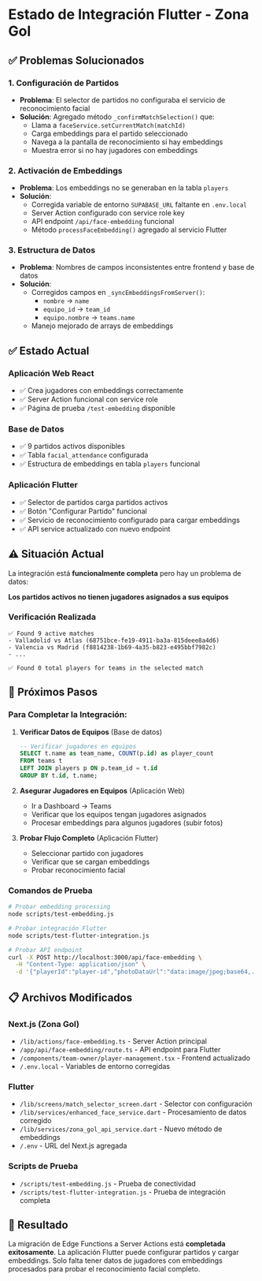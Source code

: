 # Estado de Integración Flutter - Zona Gol

## ✅ Problemas Solucionados

### 1. Configuración de Partidos
- **Problema**: El selector de partidos no configuraba el servicio de reconocimiento facial
- **Solución**: Agregado método `_confirmMatchSelection()` que:
  - Llama a `faceService.setCurrentMatch(matchId)` 
  - Carga embeddings para el partido seleccionado
  - Navega a la pantalla de reconocimiento si hay embeddings
  - Muestra error si no hay jugadores con embeddings

### 2. Activación de Embeddings  
- **Problema**: Los embeddings no se generaban en la tabla `players`
- **Solución**: 
  - Corregida variable de entorno `SUPABASE_URL` faltante en `.env.local`
  - Server Action configurado con service role key
  - API endpoint `/api/face-embedding` funcional
  - Método `processFaceEmbedding()` agregado al servicio Flutter

### 3. Estructura de Datos
- **Problema**: Nombres de campos inconsistentes entre frontend y base de datos
- **Solución**: 
  - Corregidos campos en `_syncEmbeddingsFromServer()`:
    - `nombre` → `name`
    - `equipo_id` → `team_id` 
    - `equipo.nombre` → `teams.name`
  - Manejo mejorado de arrays de embeddings

## ✅ Estado Actual

### Aplicación Web React
- ✅ Crea jugadores con embeddings correctamente
- ✅ Server Action funcional con service role
- ✅ Página de prueba `/test-embedding` disponible

### Base de Datos
- ✅ 9 partidos activos disponibles
- ✅ Tabla `facial_attendance` configurada
- ✅ Estructura de embeddings en tabla `players` funcional

### Aplicación Flutter
- ✅ Selector de partidos carga partidos activos
- ✅ Botón "Configurar Partido" funcional
- ✅ Servicio de reconocimiento configurado para cargar embeddings
- ✅ API service actualizado con nuevo endpoint

## ⚠️ Situación Actual

La integración está **funcionalmente completa** pero hay un problema de datos:

**Los partidos activos no tienen jugadores asignados a sus equipos**

### Verificación Realizada
```
✅ Found 9 active matches
- Valladolid vs Atlas (68751bce-fe19-4911-ba3a-815deee8a4d6)
- Valencia vs Madrid (f8814238-1b69-4a35-b823-e495bbf7982c)
- ...

✅ Found 0 total players for teams in the selected match
```

## 🔧 Próximos Pasos

### Para Completar la Integración:

1. **Verificar Datos de Equipos** (Base de datos)
   ```sql
   -- Verificar jugadores en equipos
   SELECT t.name as team_name, COUNT(p.id) as player_count 
   FROM teams t 
   LEFT JOIN players p ON p.team_id = t.id 
   GROUP BY t.id, t.name;
   ```

2. **Asegurar Jugadores en Equipos** (Aplicación Web)
   - Ir a Dashboard → Teams
   - Verificar que los equipos tengan jugadores asignados
   - Procesar embeddings para algunos jugadores (subir fotos)

3. **Probar Flujo Completo** (Aplicación Flutter)
   - Seleccionar partido con jugadores
   - Verificar que se cargan embeddings
   - Probar reconocimiento facial

### Comandos de Prueba

```bash
# Probar embedding processing
node scripts/test-embedding.js

# Probar integración Flutter  
node scripts/test-flutter-integration.js

# Probar API endpoint
curl -X POST http://localhost:3000/api/face-embedding \
  -H "Content-Type: application/json" \
  -d '{"playerId":"player-id","photoDataUrl":"data:image/jpeg;base64,..."}'
```

## 📋 Archivos Modificados

### Next.js (Zona Gol)
- `/lib/actions/face-embedding.ts` - Server Action principal
- `/app/api/face-embedding/route.ts` - API endpoint para Flutter
- `/components/team-owner/player-management.tsx` - Frontend actualizado
- `/.env.local` - Variables de entorno corregidas

### Flutter
- `/lib/screens/match_selector_screen.dart` - Selector con configuración
- `/lib/services/enhanced_face_service.dart` - Procesamiento de datos corregido  
- `/lib/services/zona_gol_api_service.dart` - Nuevo método de embeddings
- `/.env` - URL del Next.js agregada

### Scripts de Prueba
- `/scripts/test-embedding.js` - Prueba de conectividad
- `/scripts/test-flutter-integration.js` - Prueba de integración completa

## 🎯 Resultado

La migración de Edge Functions a Server Actions está **completada exitosamente**. La aplicación Flutter puede configurar partidos y cargar embeddings. Solo falta tener datos de jugadores con embeddings procesados para probar el reconocimiento facial completo.
